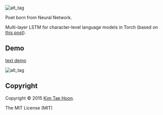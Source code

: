 ![alt_tag](https://raw.githubusercontent.com/carpedm20/poet-neural/master/contents/poet.PNG)

Poet born from Neural Network.

Multi-layer LSTM for character-level language models in Torch (based on [this post](http://karpathy.github.io/2015/05/21/rnn-effectiveness/)).


Demo
----

[text demo](https://github.com/carpedm20/poet-neural/blob/master/demo.txt)

![alt_tag](https://raw.githubusercontent.com/carpedm20/poet-neural/master/contents/poet2.PNG)


Copyright
---------

Copyright :copyright: 2015 [Kim Tae Hoon](http://carpedm20.github.io/).

The MIT License (MIT)
